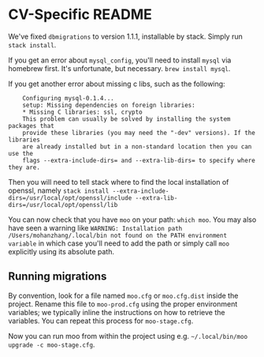 # CV-Specific README

We've fixed `dbmigrations` to version 1.1.1, installable by stack. Simply run `stack install`.

If you get an error about `mysql_config`, you'll need to install `mysql` via homebrew first. It's unfortunate, but necessary. `brew install mysql`.

If you get another error about missing c libs, such as the following:
```
    Configuring mysql-0.1.4...
    setup: Missing dependencies on foreign libraries:
    * Missing C libraries: ssl, crypto
    This problem can usually be solved by installing the system packages that
    provide these libraries (you may need the "-dev" versions). If the libraries
    are already installed but in a non-standard location then you can use the
    flags --extra-include-dirs= and --extra-lib-dirs= to specify where they are.
```

Then you will need to tell stack where to find the local installation of openssl, namely `stack install --extra-include-dirs=/usr/local/opt/openssl/include --extra-lib-dirs=/usr/local/opt/openssl/lib`

You can now check that you have `moo` on your path: `which moo`. You may also have seen a warning like `WARNING: Installation path /Users/mohanzhang/.local/bin not found on the PATH environment variable` in which case you'll need to add the path or simply call `moo` explicitly using its absolute path.

## Running migrations

By convention, look for a file named `moo.cfg` or `moo.cfg.dist` inside the project. Rename this file to `moo-prod.cfg` using the proper environment variables; we typically inline the instructions on how to retrieve the variables. You can repeat this process for `moo-stage.cfg`.

Now you can run moo from within the project using e.g. `~/.local/bin/moo upgrade -c moo-stage.cfg`.
